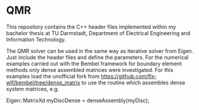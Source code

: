 # QMR

This repository contains the C++ header files implemented within my bachelor thesis at TU Darmstadt, Department of Electrical Engineering and Information Technology.

The QMR solver can be used in the same way as iterative solver from Eigen. Just include the header files and define the parameters. For the numerical examples carried
out with the Bembel framework for boundary element methods only dense assembled matrices were investigated.
For this examples load the unofficial fork from https://github.com/flx-wlf/bembel/tree/dense_matrix to use the routine which assembles dense system matrices, e.g.

Eigen::MatrixXd myDiscDense = denseAssembly(myDisc);